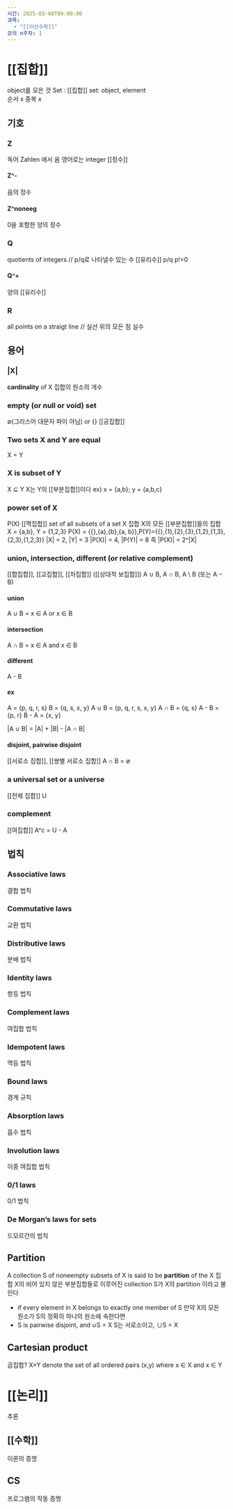 ```yaml
---
시간: 2025-03-08T09:00:00
과목:
  - "[[이산수학]]"
강의 n주차: 1
---
```

# [[집합]]
object를 모은 것
Set : [[집합]] 
set: object, element  
순서 x 중복 x
## 기호

### Z
독어 Zahlen 에서 옴
영어로는 integer
[[정수]]
#### Z^-
음의 정수
#### Z^noneeg
0을 포함한 양의 정수 

### Q 
 quotients of integers // p/q로 나타낼수 있는 수
 [[유리수]] p/q p!=0  
 
 
#### Q^+
양의 [[유리수]] 
### R 
all points on a straigt line // 실선 위의 모든 점
실수 

## 용어 
### |X|
**cardinality** of X 
집합의 원소의 개수
### **empty** (or **null** or **void**) set 
∅(그리스어 대문자 파이 아님) or {}
[[공집합]]
### Two sets X and Y are **equal**
X = Y 

### X is **subset** of Y 
X ⊆ Y
X는 Y의 [[부분집합]]이다
ex) x = {a,b}; y = {a,b,c}

### **power set** of X 
P(X)
[[멱집합]]
set of all subsets of a set X
집합 X의 모든 [[부분집합]]들의 집합
X = {a,b}, Y = {1,2,3}
P(X) = {{},{a},{b},{a, b}},P(Y)={{},{1},{2},{3},{1,2},{1,3},{2,3},{1,2,3}}
|X| = 2, |Y| = 3
|P(X)| = 4, |P(Y)| = 8
즉 |P(X)| = 2^|X|

### **union, intersection, different** (or **relative complement**)
[[합집합]], [[교집합]], [[차집합]] ([[상대적 보집합]])
A ∪ B, A ∩ B, A \ B (또는 A − B)

#### union 

A ∪ B = x ∈ A or x ∈ B

#### intersection

A ∩ B = x ∈ A and x ∈ B

#### different 

A - B 

#### ex 
A = {p, q, r, s}
B = {q, s, x, y}
A ∪ B = {p, q, r, s, x, y}
A ∩ B = {q, s}
A - B = {p, r}
B - A = {x, y}

|A ∪ B| = |A| + |B| - |A ∩ B|
#### **disjoint, pairwise disjoint**
[[서로소 집합]], [[쌍별 서로소 집합]]
A ∩ B = ∅

### a **universal set** or a **universe**
[[전체 집합]] U
### **complement**
[[여집합]]
 A^c  = U - A

## 법칙 
### Associative laws
결합 법칙
### Commutative laws
교환 법칙 
### Distributive laws
분배 법칙
### Identity laws
항등 법칙 
### Complement laws
여집합 법칙 
### Idempotent laws
멱등 법칙 
### Bound laws
경계 규칙 
### Absorption laws
흡수 법칙 
### Involution laws
이중 여집합 법칙 
### 0/1 laws
0/1 법칙 
### De Morgan’s laws for sets
드모르간의 법칙

## Partition
A collection S of noneempty subsets of X is said to be **partition** of the X
집합 X의 비어 있지 않은 부분집합들로 이루어진 collection S가 X의  partition 이라고 불린다
- if every element in X belongs to exactly one member of S
  만약 X의 모든 원소가 S의 정확히 하나의 원소에 속한다면
- S is pairwise disjoint, and ∪S = X
  S는 서로소이고, ∪S = X
## Cartesian product 
곱집합?
X×Y denote the set of all ordered pairs (x,y) where  x ∈ X and x ∈ Y

# [[논리]]
추론 
## [[수학]] 
이론의 증명
## CS 
프로그램의 작동 증명

